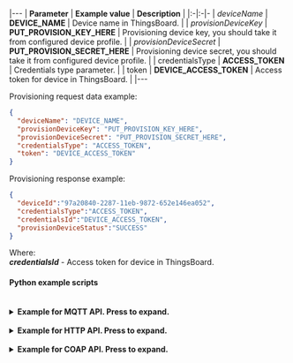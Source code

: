 |---
| **Parameter**             | **Example value**                            | **Description**                                                                |
|:-|:-|-
| *deviceName*              | **DEVICE_NAME**                              | Device name in ThingsBoard.                                                    |
| *provisionDeviceKey*      | **PUT_PROVISION_KEY_HERE**                   | Provisioning device key, you should take it from configured device profile.    |
| *provisionDeviceSecret*   | **PUT_PROVISION_SECRET_HERE**                | Provisioning device secret, you should take it from configured device profile. | 
| credentialsType           | **ACCESS_TOKEN**                             | Credentials type parameter.                                                    |
| token                     | **DEVICE_ACCESS_TOKEN**                      | Access token for device in ThingsBoard.                                        |
|---

Provisioning request data example:
 
```json
{
  "deviceName": "DEVICE_NAME",
  "provisionDeviceKey": "PUT_PROVISION_KEY_HERE",
  "provisionDeviceSecret": "PUT_PROVISION_SECRET_HERE",
  "credentialsType": "ACCESS_TOKEN",
  "token": "DEVICE_ACCESS_TOKEN"
}
```

Provisioning response example:

```json
{
  "deviceId":"97a20840-2287-11eb-9872-652e146ea052",
  "credentialsType":"ACCESS_TOKEN",
  "credentialsId":"DEVICE_ACCESS_TOKEN",
  "provisionDeviceStatus":"SUCCESS"
}
```

Where:  
***credentialsId*** - Access token for device in ThingsBoard.  


#### Python example scripts

<br>
<details>

<summary>
<b>Example for MQTT API. Press to expand.</b>
</summary>

{% highlight python %}

from paho.mqtt.client import Client
from json import dumps, loads

RESULT_CODES = {
    1: "incorrect protocol version",
    2: "invalid client identifier",
    3: "server unavailable",
    4: "bad username or password",
    5: "not authorised",
    }


THINGSBOARD_HOST = "127.0.0.1"  # ThingsBoard instance host
THINGSBOARD_PORT = 1883  # ThingsBoard instance MQTT port

PROVISION_DEVICE_KEY = "default_provision_key"  # Provision device key, replace this value with your value from device profile.
PROVISION_DEVICE_SECRET = "default_provision_secret"  # Provision device secret, replace this value with your value from device profile.


PROVISION_REQUEST = {"provisionDeviceKey": PROVISION_DEVICE_KEY,
                     "provisionDeviceSecret": PROVISION_DEVICE_SECRET,
                     "deviceName": "DEVICE_NAME",
                     "credentialsType": "ACCESS_TOKEN",
                     "token": "PUT_TOKEN_HERE"
                     }


class ProvisionClient(Client):
    PROVISION_REQUEST_TOPIC = "/provision/request"
    PROVISION_RESPONSE_TOPIC = "/provision/response"

    def __init__(self, host, port, provision_request):
        super().__init__()
        self._host = host
        self._port = port
        self._username = "provision"
        self.on_connect = self.__on_connect
        self.on_message = self.__on_message
        self.__provision_request = provision_request

    def __on_connect(self, client, userdata, flags, rc):  # Callback for connect
        if rc == 0:
            print("[Provisioning client] Connected to ThingsBoard ")
            client.subscribe(self.PROVISION_RESPONSE_TOPIC)  # Subscribe to provisioning response topic
            provision_request = dumps(self.__provision_request)
            print("[Provisioning client] Sending provisioning request %s" % provision_request)
            client.publish(self.PROVISION_REQUEST_TOPIC, provision_request)  # Publishing provisioning request topic
        else:
            print("[Provisioning client] Cannot connect to ThingsBoard!, result: %s" % RESULT_CODES[rc])

    def __on_message(self, client, userdata, msg):
        decoded_payload = msg.payload.decode("UTF-8")
        print("[Provisioning client] Received data from ThingsBoard: %s" % decoded_payload)
        decoded_message = loads(decoded_payload)
        provision_device_status = decoded_message.get("provisionDeviceStatus")
        if provision_device_status == "SUCCESS":
            self.__save_credentials(decoded_message["credentialsId"])
        else:
            print("[Provisioning client] Provisioning was unsuccessful with status %s and message: %s" % (provision_device_status, decoded_message["errorMsg"]))
        self.disconnect()

    def provision(self):
        print("[Provisioning client] Connecting to ThingsBoard (provisioning client)")
        self.__clean_credentials()
        self.connect(self._host, self._port, 60)
        self.loop_forever()

    def get_new_client(self):
        client_credentials = self.__get_credentials()
        new_client = None
        if client_credentials:
            new_client = Client()
            new_client.username_pw_set(client_credentials)
            print("[Provisioning client] Read credentials from file.")
        else:
            print("[Provisioning client] Cannot read credentials from file!")
        return new_client

    @staticmethod
    def __get_credentials():
        new_credentials = None
        try:
            with open("credentials", "r") as credentials_file:
                new_credentials = credentials_file.read()
        except Exception as e:
            print(e)
        return new_credentials

    @staticmethod
    def __save_credentials(credentials):
        with open("credentials", "w") as credentials_file:
            credentials_file.write(credentials)

    @staticmethod
    def __clean_credentials():
        open("credentials", "w").close()


def on_tb_connected(client, userdata, flags, rc):  # Callback for connect with received credentials
    if rc == 0:
        print("[ThingsBoard client] Connected to ThingsBoard with credentials: %s" % client._username)
    else:
        print("[ThingsBoard client] Cannot connect to ThingsBoard!, result: %s" % RESULT_CODES[rc])


if __name__ == '__main__':
    provision_client = ProvisionClient(THINGSBOARD_HOST, THINGSBOARD_PORT, PROVISION_REQUEST)
    provision_client.provision()  # Request provisioned data
    tb_client = provision_client.get_new_client()  # Getting client with provisioned data
    if tb_client:
        tb_client.on_connect = on_tb_connected  # Setting callback for connect
        tb_client.connect(THINGSBOARD_HOST, THINGSBOARD_PORT, 60)
        tb_client.loop_forever()  # Starting infinity loop
    else:
        print("Client was not created!")

{% endhighlight %}
</details>

<br>
<details>

<summary>
<b>Example for HTTP API. Press to expand.</b>
</summary>

{% highlight python %}
from requests import post


to_publish = {"deviceName": "DEVICE_NAME",
              "provisionDeviceKey": "u7piawkboq8v32dmcmpp",
              "provisionDeviceSecret": "jpmwdn8ptlswmf4m29bw",
              "credentialsType": "ACCESS_TOKEN",
              "token": "sLzc0gDAZPkGMzFVTyUY"
              }  # Creating request


if __name__ == '__main__':
    response = post("http://127.0.0.1:8080/api/v1/provision", json=to_publish)
    print(response.json())

{% endhighlight %}
</details>

<br>
<details>

<summary>
<b>Example for COAP API. Press to expand.</b>
</summary>
<br>

To communicate with ThingsBoard we will use CoAPthon3 module, so we should install it: <br><br>

<b>pip3 install coapthon3 --user</b>

<br><br>

{% highlight python %}


from coapthon.client.helperclient import HelperClient
from json import dumps

to_publish = {"deviceName": "DEVICE_NAME",
              "provisionDeviceKey": "u7piawkboq8v32dmcmpp",
              "provisionDeviceSecret": "jpmwdn8ptlswmf4m29bw",
              "credentialsType": "ACCESS_TOKEN",
              "token": "sLzc0gDAZPkGMzFVTyUY"
              }  # Creating request

if __name__ == '__main__':
    client = HelperClient(server=('127.0.0.1', 5683))
    response = client.post('/api/v1/provision', dumps(to_publish))
    print(response.payload)
    client.stop()

{% endhighlight %}
</details>